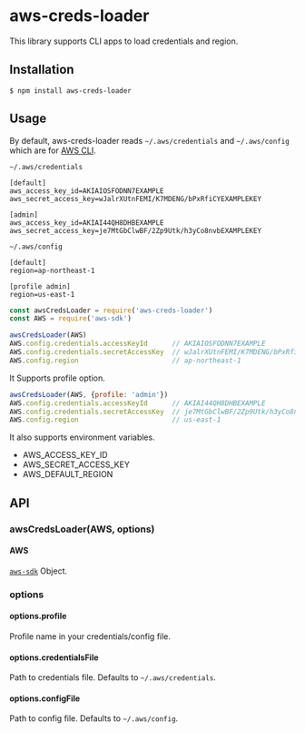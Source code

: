 # aws-creds-loader
This library supports CLI apps to load credentials and region.

## Installation
```
$ npm install aws-creds-loader
```

## Usage
By default, aws-creds-loader reads `~/.aws/credentials` and `~/.aws/config` which are for [AWS CLI](http://docs.aws.amazon.com/cli/latest/userguide/cli-config-files.html).

`~/.aws/credentials`

```
[default]
aws_access_key_id=AKIAIOSFODNN7EXAMPLE
aws_secret_access_key=wJalrXUtnFEMI/K7MDENG/bPxRfiCYEXAMPLEKEY

[admin]
aws_access_key_id=AKIAI44QH8DHBEXAMPLE
aws_secret_access_key=je7MtGbClwBF/2Zp9Utk/h3yCo8nvbEXAMPLEKEY
```

`~/.aws/config`

```
[default]
region=ap-northeast-1

[profile admin]
region=us-east-1
```

```js
const awsCredsLoader = require('aws-creds-loader')
const AWS = require('aws-sdk')

awsCredsLoader(AWS)
AWS.config.credentials.accessKeyId      // AKIAIOSFODNN7EXAMPLE
AWS.config.credentials.secretAccessKey  // wJalrXUtnFEMI/K7MDENG/bPxRfiCYEXAMPLEKEY
AWS.config.region                       // ap-northeast-1
```

It Supports profile option.

```js
awsCredsLoader(AWS, {profile: 'admin'})
AWS.config.credentials.accessKeyId      // AKIAI44QH8DHBEXAMPLE
AWS.config.credentials.secretAccessKey  // je7MtGbClwBF/2Zp9Utk/h3yCo8nvbEXAMPLEKEY
AWS.config.region                       // us-east-1
```

It also supports environment variables.

- AWS_ACCESS_KEY_ID
- AWS_SECRET_ACCESS_KEY
- AWS_DEFAULT_REGION

## API
### awsCredsLoader(AWS, options)
#### AWS
[`aws-sdk`](https://www.npmjs.com/package/aws-sdk) Object.

### options
#### options.profile
Profile name in your credentials/config file.

#### options.credentialsFile
Path to credentials file.
Defaults to `~/.aws/credentials`.

#### options.configFile
Path to config file.
Defaults to `~/.aws/config`.
